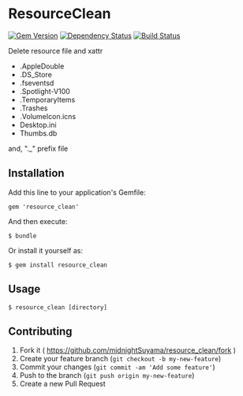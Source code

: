 # ResourceClean

[![Gem Version](https://badge.fury.io/rb/resource_clean.png)](http://badge.fury.io/rb/resource_clean)
[![Dependency Status](https://gemnasium.com/midnightSuyama/resource_clean.png)](https://gemnasium.com/midnightSuyama/resource_clean)
[![Build Status](https://travis-ci.org/midnightSuyama/resource_clean.png?branch=master)](https://travis-ci.org/midnightSuyama/resource_clean)

Delete resource file and xattr

* .AppleDouble
* .DS_Store
* .fseventsd
* .Spotlight-V100
* .TemporaryItems
* .Trashes
* .VolumeIcon.icns
* Desktop.ini
* Thumbs.db

and, "._" prefix file

## Installation

Add this line to your application's Gemfile:

    gem 'resource_clean'

And then execute:

    $ bundle

Or install it yourself as:

    $ gem install resource_clean

## Usage

	$ resource_clean [directory]

## Contributing

1. Fork it ( https://github.com/midnightSuyama/resource_clean/fork )
2. Create your feature branch (`git checkout -b my-new-feature`)
3. Commit your changes (`git commit -am 'Add some feature'`)
4. Push to the branch (`git push origin my-new-feature`)
5. Create a new Pull Request
